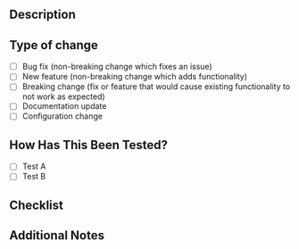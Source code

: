 ## Description

<!-- Please include a summary of the changes and the related issue. Please also include relevant motivation and context. -->

## Type of change

<!-- Please delete options that are not relevant. -->

- [ ] Bug fix (non-breaking change which fixes an issue)
- [ ] New feature (non-breaking change which adds functionality)
- [ ] Breaking change (fix or feature that would cause existing functionality to not work as expected)
- [ ] Documentation update
- [ ] Configuration change

## How Has This Been Tested?

<!-- Please describe the tests that you ran to verify your changes. Provide instructions so we can reproduce. -->

- [ ] Test A
- [ ] Test B

## Checklist

<!-- The check list will be added in the future -->

## Additional Notes

<!-- Add any additional notes, concerns, or questions here -->

